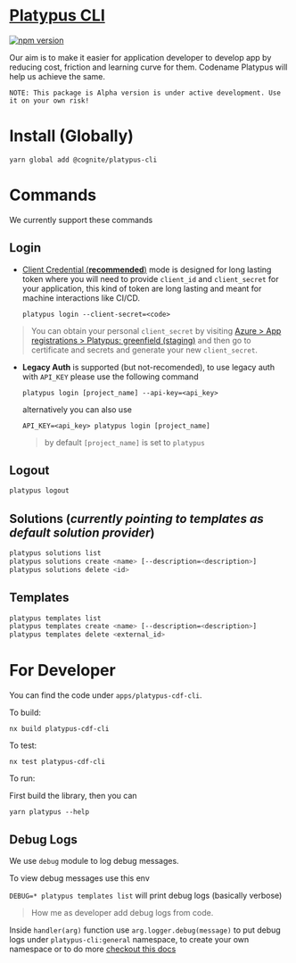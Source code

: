 # [Platypus CLI](https://www.npmjs.com/package/@cognite/platypus-cli)

[![npm version](https://badgen.net/npm/v/@cognite/platypus-cli)](https://www.npmjs.com/package/@cognite/platypus-cli)

Our aim is to make it easier for application developer to develop app by reducing cost, friction and learning curve for them. Codename Platypus will help us achieve the same.

`NOTE: This package is Alpha version is under active development. Use it on your own risk!`

# Install (Globally)

```
yarn global add @cognite/platypus-cli
```

# Commands

We currently support these commands

## Login

- [Client Credential (**recommended**)](https://docs.microsoft.com/en-us/azure/active-directory/develop/v2-oauth2-client-creds-grant-flow) mode is designed for long lasting token where you will need to provide `client_id` and `client_secret` for your application, this kind of token are long lasting and meant for machine interactions like CI/CD.

  `platypus login --client-secret=<code>`

> You can obtain your personal `client_secret` by visiting [Azure > App registrations > Platypus: greenfield (staging)](https://portal.azure.com/#blade/Microsoft_AAD_RegisteredApps/ApplicationMenuBlade/Credentials/appId/4770c0f1-7bb6-43b5-8c37-94f2a9306757/isMSAApp/) and then go to certificate and secrets and generate your new `client_secret`.

- **Legacy Auth** is supported (but not-recomended), to use legacy auth with `API_KEY` please use the following command

  `platypus login [project_name] --api-key=<api_key>`

  alternatively you can also use

  `API_KEY=<api_key> platypus login [project_name]`

  > by default `[project_name]` is set to `platypus`

## Logout

```bash
platypus logout
```

## Solutions (_currently pointing to templates as default solution provider_)

```bash
platypus solutions list
platypus solutions create <name> [--description=<description>]
platypus solutions delete <id>
```

## Templates

```bash
platypus templates list
platypus templates create <name> [--description=<description>]
platypus templates delete <external_id>
```

# For Developer

You can find the code under `apps/platypus-cdf-cli`.

To build:

`nx build platypus-cdf-cli`

To test:

`nx test platypus-cdf-cli`

To run:

First build the library, then you can

`yarn platypus --help`

## Debug Logs

We use `debug` module to log debug messages.

To view debug messages use this env

`DEBUG=* platypus templates list` will print debug logs (basically verbose)

> How me as developer add debug logs from code.

Inside `handler(arg)` function use `arg.logger.debug(message)` to put debug logs under `platypus-cli:general` namespace, to create your own namespace or to do more [checkout this docs](https://www.npmjs.com/package/debug)
